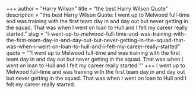 +++
author = "Harry Wilson"
title = "the best Harry Wilson Quote"
description = "the best Harry Wilson Quote: I went up to Melwood full-time and was training with the first team day in and day out but never getting in the squad. That was when I went on loan to Hull and I felt my career really started."
slug = "i-went-up-to-melwood-full-time-and-was-training-with-the-first-team-day-in-and-day-out-but-never-getting-in-the-squad-that-was-when-i-went-on-loan-to-hull-and-i-felt-my-career-really-started"
quote = '''I went up to Melwood full-time and was training with the first team day in and day out but never getting in the squad. That was when I went on loan to Hull and I felt my career really started.'''
+++
I went up to Melwood full-time and was training with the first team day in and day out but never getting in the squad. That was when I went on loan to Hull and I felt my career really started.
